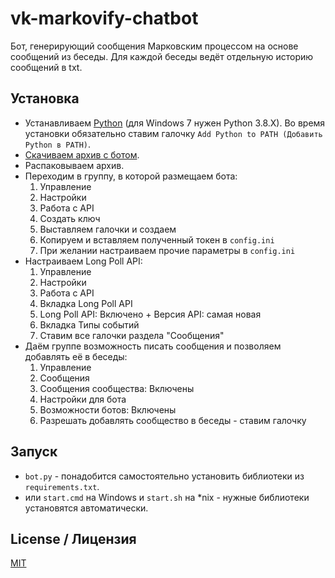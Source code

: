 # vk-markovify-chatbot

Бот, генерирующий сообщения Марковским процессом на основе сообщений из беседы. Для каждой беседы ведёт отдельную историю сообщений в txt.

## Установка

- Устанавливаем [Python](https://python.org/downloads) (для Windows 7 нужен Python 3.8.X). Во время установки обязательно ставим галочку `Add Python to PATH (Добавить Python в PATH)`.
- [Скачиваем архив с ботом](https://github.com/monosans/vk-markovify-chatbot/archive/refs/heads/main.zip).
- Распаковываем архив.
- Переходим в группу, в которой размещаем бота:
  1. Управление
  2. Настройки
  3. Работа с API
  4. Создать ключ
  5. Выставляем галочки и создаем
  6. Копируем и вставляем полученный токен в `config.ini`
  7. При желании настраиваем прочие параметры в `config.ini`
- Настраиваем Long Poll API:
  1. Управление
  2. Настройки
  3. Работа с API
  4. Вкладка Long Poll API
  5. Long Poll API: Включено + Версия API: самая новая
  6. Вкладка Типы событий
  7. Ставим все галочки раздела "Сообщения"
- Даём группе возможность писать сообщения и позволяем добавлять её в беседы:
  1. Управление
  2. Сообщения
  3. Сообщения сообщества: Включены
  4. Настройки для бота
  5. Возможности ботов: Включены
  6. Разрешать добавлять сообщество в беседы - ставим галочку

## Запуск

- `bot.py` - понадобится самостоятельно установить библиотеки из `requirements.txt`.
- или `start.cmd` на Windows и `start.sh` на \*nix - нужные библиотеки установятся автоматически.

## License / Лицензия

[MIT](LICENSE)
